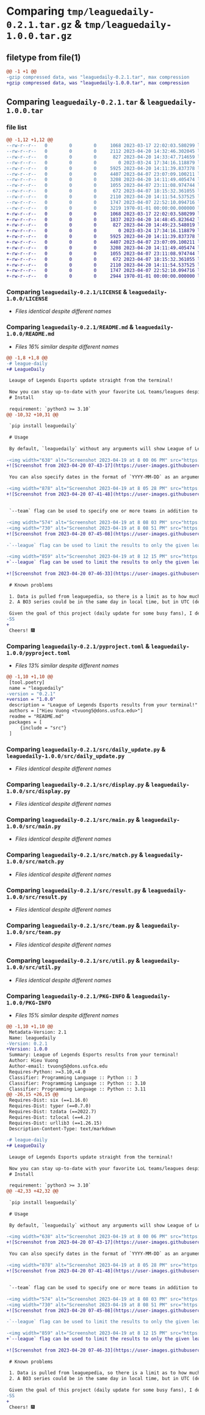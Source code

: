 # Comparing `tmp/leaguedaily-0.2.1.tar.gz` & `tmp/leaguedaily-1.0.0.tar.gz`

## filetype from file(1)

```diff
@@ -1 +1 @@
-gzip compressed data, was "leaguedaily-0.2.1.tar", max compression
+gzip compressed data, was "leaguedaily-1.0.0.tar", max compression
```

## Comparing `leaguedaily-0.2.1.tar` & `leaguedaily-1.0.0.tar`

### file list

```diff
@@ -1,12 +1,12 @@
--rw-r--r--   0        0        0     1068 2023-03-17 22:02:03.580299 leaguedaily-0.2.1/LICENSE
--rw-r--r--   0        0        0     2112 2023-04-20 14:32:46.302045 leaguedaily-0.2.1/README.md
--rw-r--r--   0        0        0      827 2023-04-20 14:33:47.714659 leaguedaily-0.2.1/pyproject.toml
--rw-r--r--   0        0        0        0 2023-03-24 17:34:16.118879 leaguedaily-0.2.1/src/__init__.py
--rw-r--r--   0        0        0     5925 2023-04-20 14:11:39.837378 leaguedaily-0.2.1/src/daily_update.py
--rw-r--r--   0        0        0     4407 2023-04-07 23:07:09.100211 leaguedaily-0.2.1/src/display.py
--rw-r--r--   0        0        0     3208 2023-04-20 14:11:49.405474 leaguedaily-0.2.1/src/main.py
--rw-r--r--   0        0        0     1055 2023-04-07 23:11:08.974744 leaguedaily-0.2.1/src/match.py
--rw-r--r--   0        0        0      672 2023-04-07 18:15:32.361055 leaguedaily-0.2.1/src/result.py
--rw-r--r--   0        0        0     2110 2023-04-20 14:11:54.537525 leaguedaily-0.2.1/src/team.py
--rw-r--r--   0        0        0     1747 2023-04-07 22:52:10.094716 leaguedaily-0.2.1/src/util.py
--rw-r--r--   0        0        0     3219 1970-01-01 00:00:00.000000 leaguedaily-0.2.1/PKG-INFO
+-rw-r--r--   0        0        0     1068 2023-03-17 22:02:03.580299 leaguedaily-1.0.0/LICENSE
+-rw-r--r--   0        0        0     1837 2023-04-20 14:48:45.823642 leaguedaily-1.0.0/README.md
+-rw-r--r--   0        0        0      827 2023-04-20 14:49:23.548019 leaguedaily-1.0.0/pyproject.toml
+-rw-r--r--   0        0        0        0 2023-03-24 17:34:16.118879 leaguedaily-1.0.0/src/__init__.py
+-rw-r--r--   0        0        0     5925 2023-04-20 14:11:39.837378 leaguedaily-1.0.0/src/daily_update.py
+-rw-r--r--   0        0        0     4407 2023-04-07 23:07:09.100211 leaguedaily-1.0.0/src/display.py
+-rw-r--r--   0        0        0     3208 2023-04-20 14:11:49.405474 leaguedaily-1.0.0/src/main.py
+-rw-r--r--   0        0        0     1055 2023-04-07 23:11:08.974744 leaguedaily-1.0.0/src/match.py
+-rw-r--r--   0        0        0      672 2023-04-07 18:15:32.361055 leaguedaily-1.0.0/src/result.py
+-rw-r--r--   0        0        0     2110 2023-04-20 14:11:54.537525 leaguedaily-1.0.0/src/team.py
+-rw-r--r--   0        0        0     1747 2023-04-07 22:52:10.094716 leaguedaily-1.0.0/src/util.py
+-rw-r--r--   0        0        0     2944 1970-01-01 00:00:00.000000 leaguedaily-1.0.0/PKG-INFO
```

### Comparing `leaguedaily-0.2.1/LICENSE` & `leaguedaily-1.0.0/LICENSE`

 * *Files identical despite different names*

### Comparing `leaguedaily-0.2.1/README.md` & `leaguedaily-1.0.0/README.md`

 * *Files 16% similar despite different names*

```diff
@@ -1,8 +1,8 @@
-# league-daily
+# LeagueDaily
 
 Leauge of Legends Esports update straight from the terminal!
 
 Now you can stay up-to-date with your favorite LoL teams/leagues despite your busy schedule.
 # Install
 
 requirement: `python3 >= 3.10`
@@ -10,32 +10,31 @@
 
 `pip install leaguedaily`
 
 # Usage
 
 By default, `leaguedaily` without any arguments will show League of Legends Esports result from the previous day.
 
-<img width="638" alt="Screenshot 2023-04-19 at 8 00 06 PM" src="https://user-images.githubusercontent.com/60205090/233247146-f660c989-8cae-41a2-9360-0c60b13ee694.png">
+![Screenshot from 2023-04-20 07-43-17](https://user-images.githubusercontent.com/60205090/233401825-ff74f03d-7e29-4fc0-ad0c-9f1fb5639e72.png)
 
 You can also specify dates in the format of `YYYY-MM-DD` as an argument to the program.
 
-<img width="878" alt="Screenshot 2023-04-19 at 8 05 28 PM" src="https://user-images.githubusercontent.com/60205090/233247879-074f620d-b2fd-4a26-a836-3d853a5ad27b.png">
+![Screenshot from 2023-04-20 07-41-48](https://user-images.githubusercontent.com/60205090/233401471-2f539f98-7a97-4dcc-a5a1-5a292ff9d77d.png)
 
 
 `--team` flag can be used to specify one or more teams in addition to the given date argument.
 
-<img width="574" alt="Screenshot 2023-04-19 at 8 08 03 PM" src="https://user-images.githubusercontent.com/60205090/233248250-c9a32b79-53be-4f7c-9415-c57f6e85ade5.png">
-<img width="730" alt="Screenshot 2023-04-19 at 8 08 51 PM" src="https://user-images.githubusercontent.com/60205090/233248406-3f666713-be6b-4128-aaa3-855db1ef6a4d.png">
+![Screenshot from 2023-04-20 07-45-08](https://user-images.githubusercontent.com/60205090/233402355-e9d1c5ce-2a57-47a3-bfcd-23bf0bb4cf02.png)
 
-`--league` flag can be used to limit the results to only the given leagues.
 
-<img width="859" alt="Screenshot 2023-04-19 at 8 12 15 PM" src="https://user-images.githubusercontent.com/60205090/233248886-ce80d938-f530-43ad-b078-dc7331f52614.png">
+`--league` flag can be used to limit the results to only the given leagues.
 
+![Screenshot from 2023-04-20 07-46-33](https://user-images.githubusercontent.com/60205090/233402764-f5ec7044-8899-4bc1-a7c6-2b442acddb5d.png)
 
 # Known problems
 
 1. Data is pulled from leaguepedia, so there is a limit as to how much data a normal user can pull. As a result, given a too-far-away-from-present date, program's result could be truncated or incorrect.
 2. A BO3 series could be in the same day in local time, but in UTC (default time when pulled from API), 2 matches are on the same day and 1 match is on the next day (past midnight UTC time, but still the same day local time). 
 
 Given the goal of this project (daily update for some busy fans), I decide not to address these problems. The program works consistently enough for what it is created for.
-SS
+
 Cheers! 🎆
```

### Comparing `leaguedaily-0.2.1/pyproject.toml` & `leaguedaily-1.0.0/pyproject.toml`

 * *Files 13% similar despite different names*

```diff
@@ -1,10 +1,10 @@
 [tool.poetry]
 name = "leaguedaily"
-version = "0.2.1"
+version = "1.0.0"
 description = "League of Legends Esports results from your terminal!"
 authors = ["Hieu Vuong <tvuong5@dons.usfca.edu>"]
 readme = "README.md"
 packages = [
     {include = "src"}
 ]
```

### Comparing `leaguedaily-0.2.1/src/daily_update.py` & `leaguedaily-1.0.0/src/daily_update.py`

 * *Files identical despite different names*

### Comparing `leaguedaily-0.2.1/src/display.py` & `leaguedaily-1.0.0/src/display.py`

 * *Files identical despite different names*

### Comparing `leaguedaily-0.2.1/src/main.py` & `leaguedaily-1.0.0/src/main.py`

 * *Files identical despite different names*

### Comparing `leaguedaily-0.2.1/src/match.py` & `leaguedaily-1.0.0/src/match.py`

 * *Files identical despite different names*

### Comparing `leaguedaily-0.2.1/src/result.py` & `leaguedaily-1.0.0/src/result.py`

 * *Files identical despite different names*

### Comparing `leaguedaily-0.2.1/src/team.py` & `leaguedaily-1.0.0/src/team.py`

 * *Files identical despite different names*

### Comparing `leaguedaily-0.2.1/src/util.py` & `leaguedaily-1.0.0/src/util.py`

 * *Files identical despite different names*

### Comparing `leaguedaily-0.2.1/PKG-INFO` & `leaguedaily-1.0.0/PKG-INFO`

 * *Files 15% similar despite different names*

```diff
@@ -1,10 +1,10 @@
 Metadata-Version: 2.1
 Name: leaguedaily
-Version: 0.2.1
+Version: 1.0.0
 Summary: League of Legends Esports results from your terminal!
 Author: Hieu Vuong
 Author-email: tvuong5@dons.usfca.edu
 Requires-Python: >=3.10,<4.0
 Classifier: Programming Language :: Python :: 3
 Classifier: Programming Language :: Python :: 3.10
 Classifier: Programming Language :: Python :: 3.11
@@ -26,15 +26,15 @@
 Requires-Dist: six (==1.16.0)
 Requires-Dist: typer (==0.7.0)
 Requires-Dist: tzdata (==2022.7)
 Requires-Dist: tzlocal (==4.2)
 Requires-Dist: urllib3 (==1.26.15)
 Description-Content-Type: text/markdown
 
-# league-daily
+# LeagueDaily
 
 Leauge of Legends Esports update straight from the terminal!
 
 Now you can stay up-to-date with your favorite LoL teams/leagues despite your busy schedule.
 # Install
 
 requirement: `python3 >= 3.10`
@@ -42,33 +42,32 @@
 
 `pip install leaguedaily`
 
 # Usage
 
 By default, `leaguedaily` without any arguments will show League of Legends Esports result from the previous day.
 
-<img width="638" alt="Screenshot 2023-04-19 at 8 00 06 PM" src="https://user-images.githubusercontent.com/60205090/233247146-f660c989-8cae-41a2-9360-0c60b13ee694.png">
+![Screenshot from 2023-04-20 07-43-17](https://user-images.githubusercontent.com/60205090/233401825-ff74f03d-7e29-4fc0-ad0c-9f1fb5639e72.png)
 
 You can also specify dates in the format of `YYYY-MM-DD` as an argument to the program.
 
-<img width="878" alt="Screenshot 2023-04-19 at 8 05 28 PM" src="https://user-images.githubusercontent.com/60205090/233247879-074f620d-b2fd-4a26-a836-3d853a5ad27b.png">
+![Screenshot from 2023-04-20 07-41-48](https://user-images.githubusercontent.com/60205090/233401471-2f539f98-7a97-4dcc-a5a1-5a292ff9d77d.png)
 
 
 `--team` flag can be used to specify one or more teams in addition to the given date argument.
 
-<img width="574" alt="Screenshot 2023-04-19 at 8 08 03 PM" src="https://user-images.githubusercontent.com/60205090/233248250-c9a32b79-53be-4f7c-9415-c57f6e85ade5.png">
-<img width="730" alt="Screenshot 2023-04-19 at 8 08 51 PM" src="https://user-images.githubusercontent.com/60205090/233248406-3f666713-be6b-4128-aaa3-855db1ef6a4d.png">
+![Screenshot from 2023-04-20 07-45-08](https://user-images.githubusercontent.com/60205090/233402355-e9d1c5ce-2a57-47a3-bfcd-23bf0bb4cf02.png)
 
-`--league` flag can be used to limit the results to only the given leagues.
 
-<img width="859" alt="Screenshot 2023-04-19 at 8 12 15 PM" src="https://user-images.githubusercontent.com/60205090/233248886-ce80d938-f530-43ad-b078-dc7331f52614.png">
+`--league` flag can be used to limit the results to only the given leagues.
 
+![Screenshot from 2023-04-20 07-46-33](https://user-images.githubusercontent.com/60205090/233402764-f5ec7044-8899-4bc1-a7c6-2b442acddb5d.png)
 
 # Known problems
 
 1. Data is pulled from leaguepedia, so there is a limit as to how much data a normal user can pull. As a result, given a too-far-away-from-present date, program's result could be truncated or incorrect.
 2. A BO3 series could be in the same day in local time, but in UTC (default time when pulled from API), 2 matches are on the same day and 1 match is on the next day (past midnight UTC time, but still the same day local time). 
 
 Given the goal of this project (daily update for some busy fans), I decide not to address these problems. The program works consistently enough for what it is created for.
-SS
+
 Cheers! 🎆
```

